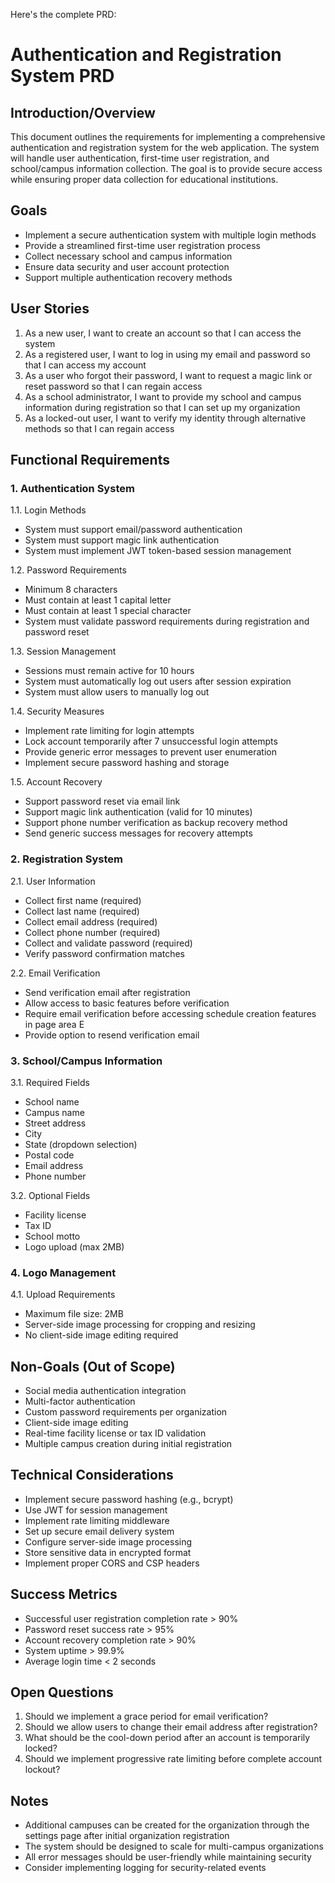 Here's the complete PRD:

# Authentication and Registration System PRD

## Introduction/Overview
This document outlines the requirements for implementing a comprehensive authentication and registration system for the web application. The system will handle user authentication, first-time user registration, and school/campus information collection. The goal is to provide secure access while ensuring proper data collection for educational institutions.

## Goals
- Implement a secure authentication system with multiple login methods
- Provide a streamlined first-time user registration process
- Collect necessary school and campus information
- Ensure data security and user account protection
- Support multiple authentication recovery methods

## User Stories
1. As a new user, I want to create an account so that I can access the system
2. As a registered user, I want to log in using my email and password so that I can access my account
3. As a user who forgot their password, I want to request a magic link or reset password so that I can regain access
4. As a school administrator, I want to provide my school and campus information during registration so that I can set up my organization
5. As a locked-out user, I want to verify my identity through alternative methods so that I can regain access

## Functional Requirements

### 1. Authentication System
1.1. Login Methods
- System must support email/password authentication
- System must support magic link authentication
- System must implement JWT token-based session management

1.2. Password Requirements
- Minimum 8 characters
- Must contain at least 1 capital letter
- Must contain at least 1 special character
- System must validate password requirements during registration and password reset

1.3. Session Management
- Sessions must remain active for 10 hours
- System must automatically log out users after session expiration
- System must allow users to manually log out

1.4. Security Measures
- Implement rate limiting for login attempts
- Lock account temporarily after 7 unsuccessful login attempts
- Provide generic error messages to prevent user enumeration
- Implement secure password hashing and storage

1.5. Account Recovery
- Support password reset via email link
- Support magic link authentication (valid for 10 minutes)
- Support phone number verification as backup recovery method
- Send generic success messages for recovery attempts

### 2. Registration System
2.1. User Information
- Collect first name (required)
- Collect last name (required)
- Collect email address (required)
- Collect phone number (required)
- Collect and validate password (required)
- Verify password confirmation matches

2.2. Email Verification
- Send verification email after registration
- Allow access to basic features before verification
- Require email verification before accessing schedule creation features in page area E
- Provide option to resend verification email

### 3. School/Campus Information
3.1. Required Fields
- School name
- Campus name
- Street address
- City
- State (dropdown selection)
- Postal code
- Email address
- Phone number

3.2. Optional Fields
- Facility license
- Tax ID
- School motto
- Logo upload (max 2MB)

### 4. Logo Management
4.1. Upload Requirements
- Maximum file size: 2MB
- Server-side image processing for cropping and resizing
- No client-side image editing required

## Non-Goals (Out of Scope)
- Social media authentication integration
- Multi-factor authentication
- Custom password requirements per organization
- Client-side image editing
- Real-time facility license or tax ID validation
- Multiple campus creation during initial registration

## Technical Considerations
- Implement secure password hashing (e.g., bcrypt)
- Use JWT for session management
- Implement rate limiting middleware
- Set up secure email delivery system
- Configure server-side image processing
- Store sensitive data in encrypted format
- Implement proper CORS and CSP headers

## Success Metrics
- Successful user registration completion rate > 90%
- Password reset success rate > 95%
- Account recovery completion rate > 90%
- System uptime > 99.9%
- Average login time < 2 seconds

## Open Questions
1. Should we implement a grace period for email verification?
2. Should we allow users to change their email address after registration? 
3. What should be the cool-down period after an account is temporarily locked?
4. Should we implement progressive rate limiting before complete account lockout?

## Notes
- Additional campuses can be created for the organization through the settings page after initial organization registration
- The system should be designed to scale for multi-campus organizations
- All error messages should be user-friendly while maintaining security
- Consider implementing logging for security-related events

